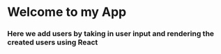 # Welcome to my App

### Here we add users by taking in user input and rendering the created users using React 
